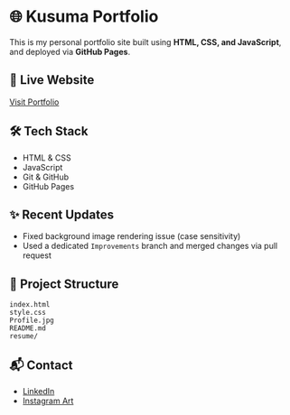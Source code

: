 # 🌐 Kusuma Portfolio

This is my personal portfolio site built using **HTML, CSS, and JavaScript**, and deployed via **GitHub Pages**.

## 🔗 Live Website
[Visit Portfolio](https://kusuma19072001.github.io/Kusuma_Portfolio/)

## 🛠 Tech Stack
- HTML & CSS
- JavaScript
- Git & GitHub
- GitHub Pages

## ✨ Recent Updates
- Fixed background image rendering issue (case sensitivity)
- Used a dedicated `Improvements` branch and merged changes via pull request

## 📁 Project Structure

```
index.html  
style.css  
Profile.jpg  
README.md  
resume/
```

## 📬 Contact

- [LinkedIn](https://www.linkedin.com/in/kusuma-chalasani)
- [Instagram Art](https://www.instagram.com/pencilart_love)
